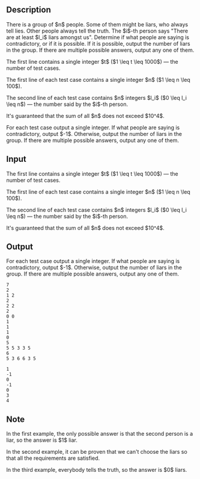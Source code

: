 ## Description

<div><p>There is a group of $n$ people. Some of them might be liars, who <span class="tex-font-style-bf">always</span> tell lies. Other people <span class="tex-font-style-bf">always</span> tell the truth. The $i$-th person says "There are at least $l_i$ liars amongst us". Determine if what people are saying is contradictory, or if it is possible. If it is possible, output the number of liars in the group. If there are multiple possible answers, output any one of them.</p></div><div class="input-specification"><p>The first line contains a single integer $t$ ($1 \leq t \leq 1000$) — the number of test cases.</p><p>The first line of each test case contains a single integer $n$ ($1 \leq n \leq 100$).</p><p>The second line of each test case contains $n$ integers $l_i$ ($0 \leq l_i \leq n$) — the number said by the $i$-th person.</p><p>It's guaranteed that the sum of all $n$ does not exceed $10^4$.</p></div><div class="output-specification"><p>For each test case output a single integer. If what people are saying is contradictory, output $-1$. Otherwise, output the number of liars in the group. If there are multiple possible answers, output any one of them.</p></div>

## Input

<p>The first line contains a single integer $t$ ($1 \leq t \leq 1000$) — the number of test cases.</p><p>The first line of each test case contains a single integer $n$ ($1 \leq n \leq 100$).</p><p>The second line of each test case contains $n$ integers $l_i$ ($0 \leq l_i \leq n$) — the number said by the $i$-th person.</p><p>It's guaranteed that the sum of all $n$ does not exceed $10^4$.</p>

## Output

<p>For each test case output a single integer. If what people are saying is contradictory, output $-1$. Otherwise, output the number of liars in the group. If there are multiple possible answers, output any one of them.</p>





```input1|2,3,6,7,10,11,14,15
7
2
1 2
2
2 2
2
0 0
1
1
1
0
5
5 5 3 3 5
6
5 3 6 6 3 5
```




```output1
1
-1
0
-1
0
3
4
```



## Note

<p>In the first example, the only possible answer is that the second person is a liar, so the answer is $1$ liar.</p><p>In the second example, it can be proven that we can't choose the liars so that all the requirements are satisfied.</p><p>In the third example, everybody tells the truth, so the answer is $0$ liars.</p>
